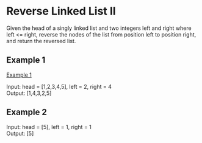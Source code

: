# Reverse Linked List II

Given the head of a singly linked list and two integers left and right where left <= right, reverse the nodes of the list from position left to position right, and return the reversed list.

## Example 1

[Example 1](./example1.png)

Input: head = [1,2,3,4,5], left = 2, right = 4	</br>
Output: [1,4,3,2,5]

## Example 2

Input: head = [5], left = 1, right = 1	</br>
Output: [5]